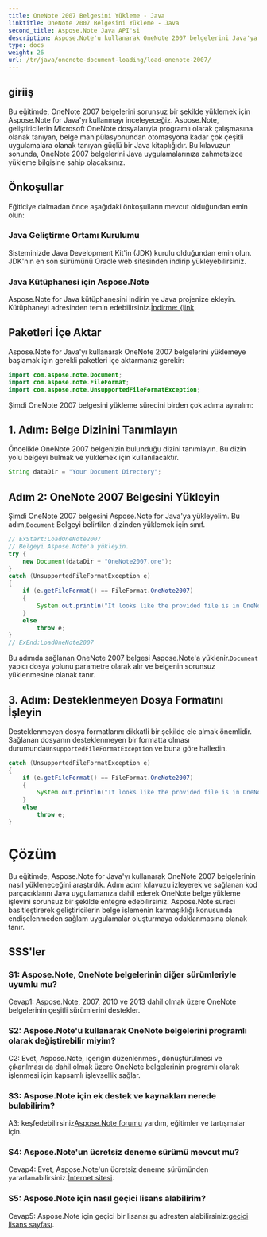 ```yaml
---
title: OneNote 2007 Belgesini Yükleme - Java
linktitle: OneNote 2007 Belgesini Yükleme - Java
second_title: Aspose.Note Java API'si
description: Aspose.Note'u kullanarak OneNote 2007 belgelerini Java'ya zahmetsizce yüklemeyi öğrenin. Aspose.Note'un güçlü işlevselliği ile Java uygulamanızın yeteneklerini yükseltin.
type: docs
weight: 26
url: /tr/java/onenote-document-loading/load-onenote-2007/
---
```

## giriiş

Bu eğitimde, OneNote 2007 belgelerini sorunsuz bir şekilde yüklemek için Aspose.Note for Java'yı kullanmayı inceleyeceğiz. Aspose.Note, geliştiricilerin Microsoft OneNote dosyalarıyla programlı olarak çalışmasına olanak tanıyan, belge manipülasyonundan otomasyona kadar çok çeşitli uygulamalara olanak tanıyan güçlü bir Java kitaplığıdır. Bu kılavuzun sonunda, OneNote 2007 belgelerini Java uygulamalarınıza zahmetsizce yükleme bilgisine sahip olacaksınız.

## Önkoşullar

Eğiticiye dalmadan önce aşağıdaki önkoşulların mevcut olduğundan emin olun:

### Java Geliştirme Ortamı Kurulumu

Sisteminizde Java Development Kit'in (JDK) kurulu olduğundan emin olun. JDK'nın en son sürümünü Oracle web sitesinden indirip yükleyebilirsiniz.

### Java Kütüphanesi için Aspose.Note

 Aspose.Note for Java kütüphanesini indirin ve Java projenize ekleyin. Kütüphaneyi adresinden temin edebilirsiniz.[İndirme: {link](https://releases.aspose.com/note/java/).

## Paketleri İçe Aktar

Aspose.Note for Java'yı kullanarak OneNote 2007 belgelerini yüklemeye başlamak için gerekli paketleri içe aktarmanız gerekir:

```java
import com.aspose.note.Document;
import com.aspose.note.FileFormat;
import com.aspose.note.UnsupportedFileFormatException;
```

Şimdi OneNote 2007 belgesini yükleme sürecini birden çok adıma ayıralım:

## 1. Adım: Belge Dizinini Tanımlayın

Öncelikle OneNote 2007 belgenizin bulunduğu dizini tanımlayın. Bu dizin yolu belgeyi bulmak ve yüklemek için kullanılacaktır.

```java
String dataDir = "Your Document Directory";
```

## Adım 2: OneNote 2007 Belgesini Yükleyin

 Şimdi OneNote 2007 belgesini Aspose.Note for Java'ya yükleyelim. Bu adım,`Document` Belgeyi belirtilen dizinden yüklemek için sınıf.

```java
// ExStart:LoadOneNote2007
// Belgeyi Aspose.Note'a yükleyin.
try {
    new Document(dataDir + "OneNote2007.one");
}
catch (UnsupportedFileFormatException e)
{
    if (e.getFileFormat() == FileFormat.OneNote2007)
    {
        System.out.println("It looks like the provided file is in OneNote 2007 format that is not supported.");
    }
    else
        throw e;
}
// ExEnd:LoadOneNote2007
```

Bu adımda sağlanan OneNote 2007 belgesi Aspose.Note'a yüklenir.`Document` yapıcı dosya yolunu parametre olarak alır ve belgenin sorunsuz yüklenmesine olanak tanır.

## 3. Adım: Desteklenmeyen Dosya Formatını İşleyin

 Desteklenmeyen dosya formatlarını dikkatli bir şekilde ele almak önemlidir. Sağlanan dosyanın desteklenmeyen bir formatta olması durumunda`UnsupportedFileFormatException` ve buna göre halledin.

```java
catch (UnsupportedFileFormatException e)
{
    if (e.getFileFormat() == FileFormat.OneNote2007)
    {
        System.out.println("It looks like the provided file is in OneNote 2007 format that is not supported.");
    }
    else
        throw e;
}
```

# Çözüm

Bu eğitimde, Aspose.Note for Java'yı kullanarak OneNote 2007 belgelerinin nasıl yükleneceğini araştırdık. Adım adım kılavuzu izleyerek ve sağlanan kod parçacıklarını Java uygulamanıza dahil ederek OneNote belge yükleme işlevini sorunsuz bir şekilde entegre edebilirsiniz. Aspose.Note süreci basitleştirerek geliştiricilerin belge işlemenin karmaşıklığı konusunda endişelenmeden sağlam uygulamalar oluşturmaya odaklanmasına olanak tanır.

## SSS'ler

### S1: Aspose.Note, OneNote belgelerinin diğer sürümleriyle uyumlu mu?

Cevap1: Aspose.Note, 2007, 2010 ve 2013 dahil olmak üzere OneNote belgelerinin çeşitli sürümlerini destekler.

### S2: Aspose.Note'u kullanarak OneNote belgelerini programlı olarak değiştirebilir miyim?

C2: Evet, Aspose.Note, içeriğin düzenlenmesi, dönüştürülmesi ve çıkarılması da dahil olmak üzere OneNote belgelerinin programlı olarak işlenmesi için kapsamlı işlevsellik sağlar.

### S3: Aspose.Note için ek destek ve kaynakları nerede bulabilirim?

 A3: keşfedebilirsiniz[Aspose.Note forumu](https://forum.aspose.com/c/note/28) yardım, eğitimler ve tartışmalar için.

### S4: Aspose.Note'un ücretsiz deneme sürümü mevcut mu?

 Cevap4: Evet, Aspose.Note'un ücretsiz deneme sürümünden yararlanabilirsiniz.[İnternet sitesi](https://releases.aspose.com/).

### S5: Aspose.Note için nasıl geçici lisans alabilirim?

 Cevap5: Aspose.Note için geçici bir lisansı şu adresten alabilirsiniz:[geçici lisans sayfası](https://purchase.aspose.com/temporary-license/).
